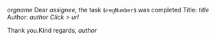 $orgname$ 
Dear $assignee$, 
the task `$regNumber$` was completed
Title: $title$
Author: $author$
_Click >_ $url$

Thank you.Kind regards,
*$author$*
